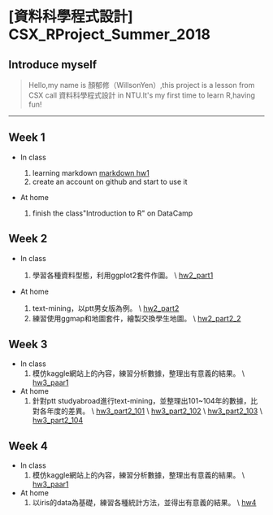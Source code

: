 # [資料科學程式設計] CSX_RProject_Summer_2018

## Introduce myself

>Hello,my name is 顏郁修（WillsonYen）,this project is a lesson from CSX call 資料科學程式設計 in NTU.It's my first time to learn R,having fun!


***

## Week 1

* In class
  1. learning markdown
[markdown hw1](https://willsonyen.github.io/CSX_RProject_Summer_2018/markdown/markdown.html)
  2. create an account on github and start to use it
  
  
 * At home
   1. finish the class"Introduction to R" on DataCamp


## Week 2
* In class
  1. 學習各種資料型態，利用ggplot2套件作圖。
   \ [hw2_part1](https://willsonyen.github.io/CSX_RProject_Summer_2018/Week_2/hw2_part1.html)
  
* At home
  1. text-mining，以ptt男女版為例。
   \ [hw2_part2](https://willsonyen.github.io/CSX_RProject_Summer_2018/Week_2/hw_part2.html)
  2. 練習使用ggmap和地圖套件，繪製交換學生地圖。
   \ [hw2_part2_2](https://willsonyen.github.io/CSX_RProject_Summer_2018/Week_2/hw2_part2_2.html)

## Week 3
* In class
  1. 模仿kaggle網站上的內容，練習分析數據，整理出有意義的結果。
   \ [hw3_paar1](https://willsonyen.github.io/CSX_RProject_Summer_2018/Week_3/RMD_EDA2.html)
* At home
  1. 針對ptt studyabroad進行text-mining，並整理出101~104年的數據，比對各年度的差異。
   \ [hw3_part2_101](https://willsonyen.github.io/CSX_RProject_Summer_2018/Week_3/hw3_2_101.html)
   \ [hw3_part2_102](https://willsonyen.github.io/CSX_RProject_Summer_2018/Week_3/hw3_2_102.html)
   \ [hw3_part2_103](https://willsonyen.github.io/CSX_RProject_Summer_2018/Week_3/hw3_2_103.html)
   \ [hw3_part2_104](https://willsonyen.github.io/CSX_RProject_Summer_2018/Week_3/hw3_2_104.html)
   
   
## Week 4
* In class
  1. 模仿kaggle網站上的內容，練習分析數據，整理出有意義的結果。
   \ [hw3_paar1](https://willsonyen.github.io/CSX_RProject_Summer_2018/Week_3/RMD_EDA2.html)
* At home
  1. 以iris的data為基礎，練習各種統計方法，並得出有意義的結果。
   \ [hw4](https://willsonyen.github.io/CSX_RProject_Summer_2018/Week_4/statistic_iris.html)
